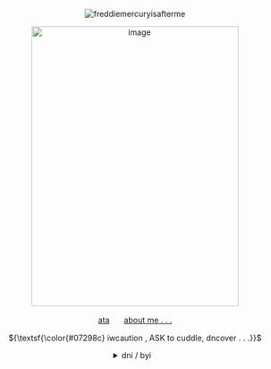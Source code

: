 

   <!-- CLICK COUNTER -->
<p align="center"> <img src="https://komarev.com/ghpvc/?username=freddiemercuryisafterme&label=CONTRACTS+SIGNED&color=07298c&style=flat" alt="freddiemercuryisafterme" /> </p>
   <!-- CLICK COUNTER -->
   
   <!-- IMAGES -->
   <p align="center">
<img width="370" height="500" alt="image" src="https://64.media.tumblr.com/4931b9bf2fed4f3387d7a86e6963b0b5/b510dc8dba659810-fb/s500x750/d0b350c47b9a5b6cddea750dcf044f4d562d74dd.gifv"/></p>


   <!-- LINKS -->
<p align="center">  <a href="https://140roaches.atabook.org/">ata</a>ㅤㅤ<a href="https://pronouns.cc/@140roaches">about me . . .</a></p>
   <!-- LINKS -->

   <p align="center">
      ${\textsf{\color{#07298c} iwcaution , ASK to cuddle, dncover . . .}}$
   <br>


   
   <div align="center">
<details>

   
<summary>dni / byi⠀   </summary>

   <!-- DNI -->
   <br>
<p align="left">
<ins><b><em>dni</em></b></ins> basic crit,, proshit, tcoaall, vivsiepop supporters
<br>boyfriend to death, ybc, country human fans
<br>exclusionists, fake claimers, antiselfship, antikin, anti good faith
<br> anyone who makes fun of; typing quirks, age/pet regression, alterhumans
<br> anyone who violates touch triggers or other boundaries of that sort
<br> DO NOT fucking traumadump on me if i dont know you

   
</p>
   <!-- DNI -->

<!-- THINICE -->
<p align="right">
  <ins><b><em>thin ice</em></b></ins> homestuck, overly freaky people, under 13
   <br>most mcsmp fans and most roblox fandoms unless we're already friends
</p>
<!-- THINICE -->


   <!-- BYI -->
<p align="left"><ins><b><em>byi</em></b></ins> im a sharing yume !11 & <a href="https://otherkin.fandom.com/wiki/Fictionflicker">fictionflicker</a>/<a href="https://otherkin.fandom.com/wiki/Fictionleech">fictionleech</a> . . . 
<br> i am very emotionallyy unstable + have identity and anger issues
<br> bpd+avpd traits, mood swings and a lot more
<br> i can get irrationally upset very easily so please iwcaution always
<br> i have A LOT of trouble keeping up w/ relationships. even when i like you
<br>might go quiet, especially in groups. more of a listener than a yapper
<br>also im aroace . no i dont want to be your boyfriend
</p>
<!-- BYI -->


   
<br>
<p align="center">
<img width="100" height="100" alt="image" src="https://64.media.tumblr.com/d023fff70e9697e4d959ef124faaa53b/7f0fccc718b3c805-1e/s250x400/f94c5f11f8965869c83ebb71329960c142b3e37e.gifv" />
<img width="100" height="100" alt="image" src="https://64.media.tumblr.com/562fcc34b4dc349971b96d9bb558fdf6/b510dc8dba659810-44/s500x750/2046ad93d96c9e21914abe0b5c870a1115246ed9.jpg" />
<img width="100" height="100" alt="image" src="https://64.media.tumblr.com/d023fff70e9697e4d959ef124faaa53b/7f0fccc718b3c805-1e/s250x400/f94c5f11f8965869c83ebb71329960c142b3e37e.gifv" />
</p>
   <!-- IMAGES -->

<!-- BYI -->
</details>
